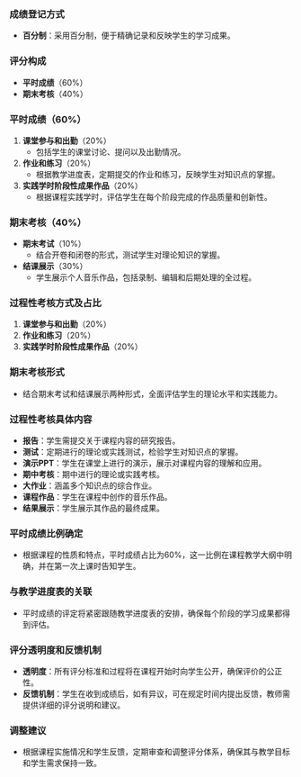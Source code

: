 ### 成绩登记方式

- **百分制**：采用百分制，便于精确记录和反映学生的学习成果。

### 评分构成

- **平时成绩**（60%）
- **期末考核**（40%）

### 平时成绩（60%）

1. **课堂参与和出勤**（20%）
    - 包括学生的课堂讨论、提问以及出勤情况。
2. **作业和练习**（20%）
    - 根据教学进度表，定期提交的作业和练习，反映学生对知识点的掌握。
3. **实践学时阶段性成果作品**（20%）
    - 根据课程实践学时，评估学生在每个阶段完成的作品质量和创新性。

### 期末考核（40%）

- **期末考试**（10%）
    - 结合开卷和闭卷的形式，测试学生对理论知识的掌握。
- **结课展示**（30%）
    - 学生展示个人音乐作品，包括录制、编辑和后期处理的全过程。

### 过程性考核方式及占比

1. **课堂参与和出勤**（20%）
2. **作业和练习**（20%）
3. **实践学时阶段性成果作品**（20%）

### 期末考核形式

- 结合期末考试和结课展示两种形式，全面评估学生的理论水平和实践能力。

### 过程性考核具体内容

- **报告**：学生需提交关于课程内容的研究报告。
- **测试**：定期进行的理论或实践测试，检验学生对知识点的掌握。
- **演示PPT**：学生在课堂上进行的演示，展示对课程内容的理解和应用。
- **期中考核**：期中进行的理论或实践考核。
- **大作业**：涵盖多个知识点的综合作业。
- **课程作品**：学生在课程中创作的音乐作品。
- **结果展示**：学生展示其作品的最终成果。

### 平时成绩比例确定

- 根据课程的性质和特点，平时成绩占比为60%，这一比例在课程教学大纲中明确，并在第一次上课时告知学生。

### 与教学进度表的关联

- 平时成绩的评定将紧密跟随教学进度表的安排，确保每个阶段的学习成果都得到评估。

### 评分透明度和反馈机制

- **透明度**：所有评分标准和过程将在课程开始时向学生公开，确保评价的公正性。
- **反馈机制**：学生在收到成绩后，如有异议，可在规定时间内提出反馈，教师需提供详细的评分说明和建议。

### 调整建议

- 根据课程实施情况和学生反馈，定期审查和调整评分体系，确保其与教学目标和学生需求保持一致。